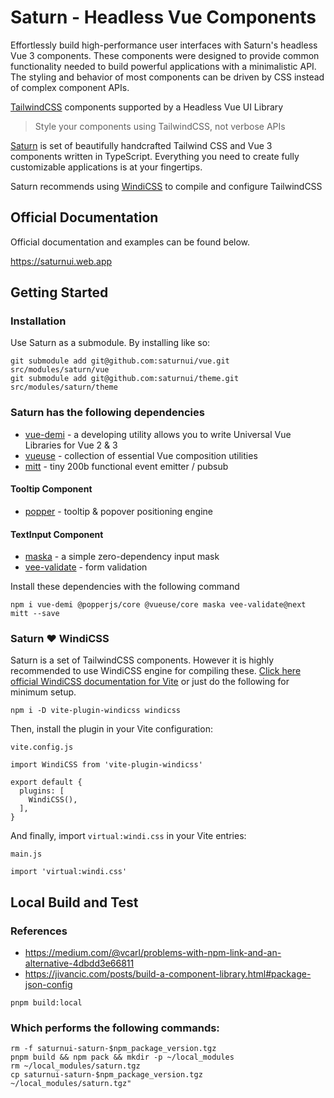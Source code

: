 # Saturn - Headless Vue Components

Effortlessly build high-performance user interfaces with Saturn's headless Vue 3 components. These components were designed to provide common functionality needed to build powerful applications with a minimalistic API. The styling and behavior
of most components can be driven by CSS instead of complex component APIs. 




[TailwindCSS](https://tailwindcss.com/) components supported by a Headless Vue UI Library

> Style your components using TailwindCSS, not verbose APIs

[Saturn](https://saturnui.web.app) is set of beautifully handcrafted Tailwind CSS and Vue 3 components written in TypeScript. Everything you need to create fully customizable applications is at your fingertips.

Saturn recommends using [WindiCSS](https://windicss.org/) to compile and configure TailwindCSS

## Official Documentation

Official documentation and examples can be found below.

https://saturnui.web.app

## Getting Started

### Installation

Use Saturn as a submodule. By installing like so:

```
git submodule add git@github.com:saturnui/vue.git src/modules/saturn/vue
git submodule add git@github.com:saturnui/theme.git src/modules/saturn/theme
```
### Saturn has the following dependencies

* [vue-demi](https://github.com/vueuse/vue-demi) - a developing utility
allows you to write Universal Vue Libraries for Vue 2 & 3
* [vueuse](https://vueuse.org/) - collection of essential Vue composition utilities
* [mitt](https://github.com/developit/mitt) - tiny 200b functional event emitter / pubsub

#### Tooltip Component
* [popper](https://popper.js.org/) - tooltip & popover positioning engine

#### TextInput Component
* [maska](https://github.com/beholdr/maska) - a simple zero-dependency input mask
* [vee-validate](https://vee-validate.logaretm.com/v4/) - form validation

Install these dependencies with the following command

```
npm i vue-demi @popperjs/core @vueuse/core maska vee-validate@next mitt --save
```

### Saturn ❤️ WindiCSS

Saturn is a set of TailwindCSS components. However it is highly recommended to use WindiCSS engine for compiling these. [Click here official WindiCSS documentation for Vite](https://windicss.org/integrations/vite.html) or just do the following for minimum setup.

```
npm i -D vite-plugin-windicss windicss
```

Then, install the plugin in your Vite configuration:

`vite.config.js`

```
import WindiCSS from 'vite-plugin-windicss'

export default {
  plugins: [
    WindiCSS(),
  ],
}
```
And finally, import `virtual:windi.css` in your Vite entries:

`main.js`

```
import 'virtual:windi.css'
```

## Local Build and Test

### References

* https://medium.com/@vcarl/problems-with-npm-link-and-an-alternative-4dbdd3e66811
* https://jivancic.com/posts/build-a-component-library.html#package-json-config


```
pnpm build:local
```

### Which performs the following commands:

```
rm -f saturnui-saturn-$npm_package_version.tgz
pnpm build && npm pack && mkdir -p ~/local_modules
rm ~/local_modules/saturn.tgz
cp saturnui-saturn-$npm_package_version.tgz ~/local_modules/saturn.tgz"
```